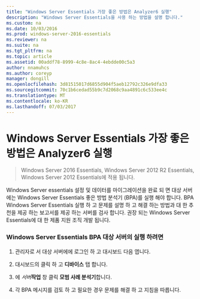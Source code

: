 ```yaml
---
title: "Windows Server Essentials 가장 좋은 방법은 Analyzer6 실행"
description: "Windows Server Essentials을 사용 하는 방법을 설명 합니다."
ms.custom: na
ms.date: 10/03/2016
ms.prod: windows-server-2016-essentials
ms.reviewer: na
ms.suite: na
ms.tgt_pltfrm: na
ms.topic: article
ms.assetid: 00addf78-8999-4c8e-8ac4-4ebdde00c5a3
author: nnamuhcs
ms.author: coreyp
manager: dongill
ms.openlocfilehash: 3d81515017d6855d904f5aeb12792c326e9dfa33
ms.sourcegitcommit: 70c1b6cedad55b9c7d2068c9aa4891c6c533ee4c
ms.translationtype: MT
ms.contentlocale: ko-KR
ms.lasthandoff: 07/03/2017
---
```

# <a name="run-the-windows-server-essentials-best-practices-analyzer6"></a>Windows Server Essentials 가장 좋은 방법은 Analyzer6 실행

>Windows Server 2016 Essentials, Windows Server 2012 R2 Essentials, Windows Server 2012 Essentials에 적용 됩니다.

Windows Server essentials 설정 및 데이터를 마이그레이션을 완료 되 면 대상 서버에는 Windows Server Essentials 좋은 방법 분석기 (BPA)를 실행 해야 합니다. BPA Windows Server Essentials 실행 하 고 문제를 설명 하 고 해결 하는 방법과 대 한 추천을 제공 하는 보고서를 제공 하는 서버를 검사 합니다. 권장 되는 Windows Server Essentials에 대 한 제품 지원 조직 개발 됩니다.  
  
### <a name="to-run-the--windows-server-essentials-bpa-on-the-destination-server"></a>Windows Server Essentials BPA 대상 서버의 실행 하려면  
  
1.  관리자로 서 대상 서버에에 로그인 하 고 대시보드 다음 엽니다.  
  
2.  대시보드의 클릭 하 고 **디바이스** 탭 합니다.  
  
3.  에 *서버***작업** 창 클릭 **모범 사례 분석기**합니다.  
  
4.  각 BPA 메시지를 검토 하 고 필요한 경우 문제를 해결 하 고 지침을 따릅니다.
